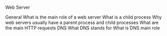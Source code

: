 Web Server

General
	What is the main role of a web server
	What is a child process
	Why web servers usually have a parent process and child processes
	What are the main HTTP requests
DNS
	What DNS stands for
	What is DNS main role
